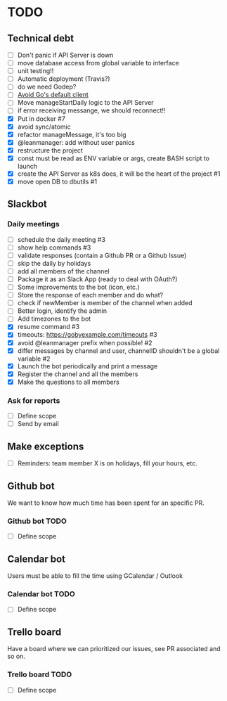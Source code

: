 # TODO

## Technical debt

- [ ] Don't panic if API Server is down
- [ ] move database access from global variable to interface
- [ ] unit testing!!
- [ ] Automatic deployment (Travis?)
- [ ] do we need Godep?
- [ ] [Avoid Go's default client](https://medium.com/@nate510/don-t-use-go-s-default-http-client-4804cb19f779#.tmgmfnr34)
- [ ] Move manageStartDaily logic to the API Server 
- [ ] if error receiving messange, we should reconnect!! 
- [x] Put in docker #7
- [x] avoid sync/atomic
- [x] refactor manageMessage, it's too big
- [x] @leanmanager: add without user panics
- [x] restructure the project
- [x] const must be read as ENV variable or args, create BASH script to launch
- [x] create the API Server as k8s does, it will be the heart of the project #1
- [x] move open DB to dbutils #1

## Slackbot

### Daily meetings

- [ ] schedule the daily meeting #3
- [ ] show help commands #3 
- [ ] validate responses (contain a Github PR or a Github Issue)
- [ ] skip the daily by holidays
- [ ] add all members of the channel
- [ ] Package it as an Slack App (ready to deal with OAuth?)
- [ ] Some improvements to the bot (icon, etc.)
- [ ] Store the response of each member and do what?
- [ ] check if newMember is member of the channel when added 
- [ ] Better login, identify the admin
- [ ] Add timezones to the bot
- [x] resume command #3
- [x] timeouts: https://gobyexample.com/timeouts #3
- [x] avoid @leanmanager prefix when possible! #2
- [x] differ messages by channel and user, channelID shouldn't be a global variable #2
- [x] Launch the bot periodically and print a message
- [x] Register the channel and all the members
- [x] Make the questions to all members

### Ask for reports 

- [ ] Define scope
- [ ] Send by email

## Make exceptions 

- [ ] Reminders: team member X is on holidays, fill your hours, etc.

## Github bot

We want to know how much time has been spent for an specific PR.

### Github bot TODO

- [ ] Define scope

## Calendar bot

Users must be able to fill the time using GCalendar / Outlook

### Calendar bot TODO

- [ ] Define scope

## Trello board

Have a board where we can prioritized our issues, see PR associated and so on.

### Trello board TODO

- [ ] Define scope
